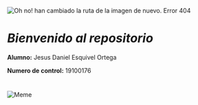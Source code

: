 ![Oh no! han cambiado la ruta de la imagen de nuevo. Error 404](https://lh3.googleusercontent.com/proxy/LYuhVINO2AIHNf0l_K6yH7X2SxEfsSO5cU7hnoiULLKG_iMEsNRoPxcYAxmHTWbVvGxt4zGFw4-rU1F3z7Hg9gzCvpCMaKYFsTT0WLLWChApl-_Ly60bN67sKVpTiQ)



# *Bienvenido al repositorio*
**Alumno:** Jesus Daniel Esquivel Ortega

**Numero de control:** 19100176
#   
![Meme](https://www.unionyucatan.mx/sites/default/files/styles/galeria/public/memes-dia-ingeniero-2019-1-julio.jpg?itok=CqueucjQ)

